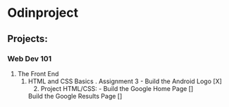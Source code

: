 # Odinproject

## Projects:

### Web Dev 101
1. The Front End
    1. HTML and CSS Basics
        . Assignment 3
            - Build the Android Logo [X]       
    2. Project HTML/CSS:
            - Build the Google Home Page []            
            Build the Google Results Page []
